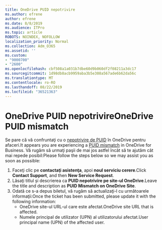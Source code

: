 ```yaml
---
title: OneDrive PUID nepotrivire
ms.author: efrene
author: efrene
ms.date: 8/8/2019
ms.audience: ITPro
ms.topic: article
ROBOTS: NOINDEX, NOFOLLOW
localization_priority: Normal
ms.collection: Adm_O365
ms.assetid: ''
ms.custom:
- "9000700"
- "2600"
ms.openlocfilehash: cbf508a1a031b7dbe60d9b060df2f08211a3dc17
ms.sourcegitcommit: 1d98db8acb9959aba3b5e308a567ade6b62da56c
ms.translationtype: MT
ms.contentlocale: ro-RO
ms.lasthandoff: 08/22/2019
ms.locfileid: "36521363"
---
```

# <a name="onedrive-puid-mismatch"></a><span data-ttu-id="9dde2-102">OneDrive PUID nepotrivire</span><span class="sxs-lookup"><span data-stu-id="9dde2-102">OneDrive PUID mismatch</span></span>
<span data-ttu-id="9dde2-103">Se pare că vă confruntaţi cu o [nepotrivire de PUID](https://docs.microsoft.com/sharepoint/support/administration/access-denied-or-need-permission-error-sharepoint-online-or-onedrive-for-business#when-accessing-a-onedrive-site) în OneDrive pentru afaceri.</span><span class="sxs-lookup"><span data-stu-id="9dde2-103">It appears you are experiencing a [PUID mismatch](https://docs.microsoft.com/sharepoint/support/administration/access-denied-or-need-permission-error-sharepoint-online-or-onedrive-for-business#when-accessing-a-onedrive-site) in OneDrive for Business.</span></span> <span data-ttu-id="9dde2-104">Vă rugăm să urmaţi paşii de mai jos astfel încât să te ajutăm cât mai repede posibil:</span><span class="sxs-lookup"><span data-stu-id="9dde2-104">Please follow the steps below so we may assist you as soon as possible:</span></span>

1. <span data-ttu-id="9dde2-105">Faceţi clic pe **contactaţi asistenţa**, apoi **noul serviciu cerere**.</span><span class="sxs-lookup"><span data-stu-id="9dde2-105">Click **Contact Support**, and then **New Service Request**.</span></span>
2. <span data-ttu-id="9dde2-106">Lăsaţi titlul și descrierea ca **PUID nepotrivire pe site-ul OneDrive**.</span><span class="sxs-lookup"><span data-stu-id="9dde2-106">Leave the title and description as **PUID Mismatch on OneDrive Site**.</span></span>
3. <span data-ttu-id="9dde2-107">Odată ce s-a depus biletul, vă rugăm să actualizaţi-l cu următoarele informaţii:</span><span class="sxs-lookup"><span data-stu-id="9dde2-107">Once the ticket has been submitted, please update it with the following information:</span></span>
    - <span data-ttu-id="9dde2-108">OneDrive site-ul URL-ul care este afectat.</span><span class="sxs-lookup"><span data-stu-id="9dde2-108">OneDrive site URL that is affected.</span></span>
    - <span data-ttu-id="9dde2-109">Numele principal de utilizator (UPN) al utilizatorului afectat.</span><span class="sxs-lookup"><span data-stu-id="9dde2-109">User principal name (UPN) of the affected user.</span></span>



